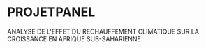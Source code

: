 # PROJETPANEL
ANALYSE DE L'EFFET DU RECHAUFFEMENT CLIMATIQUE SUR LA CROISSANCE EN AFRIQUE SUB-SAHARIENNE
